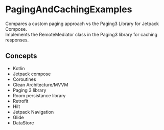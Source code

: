 # PagingAndCachingExamples

Compares a custom paging approach vs the Paging3 Library for Jetpack Compose.  
Implements the RemoteMediator class in the Paging3 library for caching responses.

## Concepts 

  * Kotlin
  * Jetpack compose
  * Coroutines 
  * Clean Architecture/MVVM
  * Paging 3 library
  * Room persistance library
  * Retrofit
  * Hilt
  * Jetpack Navigation
  * Glide
  * DataStore
